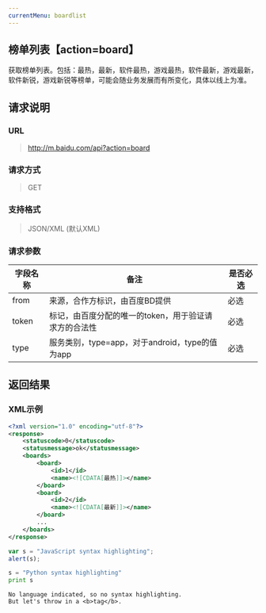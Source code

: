 ```yaml
---
currentMenu: boardlist
---
```

## 榜单列表【action=board】 ##
获取榜单列表。包括：最热，最新，软件最热，游戏最热，软件最新，游戏最新，软件新锐，游戏新锐等榜单，可能会随业务发展而有所变化，具体以线上为准。

## 请求说明 ##
### URL ###
> http://m.baidu.com/api?action=board

### 请求方式 ###
> GET

### 支持格式 ###
> JSON/XML (默认XML)

### 请求参数 ###
|字段名称  | 备注 | 是否必选
| ------------ | ------------ | ------------
| from   | 来源，合作方标识，由百度BD提供 | <red>必选</red>
| token  | 标记，由百度分配的唯一的token，用于验证请求方的合法性 | <red>必选</red>
| type  |服务类别，type=app，对于android，type的值为app | <red>必选</red>

## 返回结果 ##
### XML示例 ###
```xml
<?xml version="1.0" encoding="utf-8"?>
<response>
    <statuscode>0</statuscode>
    <statusmessage>ok</statusmessage>
    <boards>
        <board>
            <id>1</id>
            <name><![CDATA[最热]]></name>
        </board>
        <board>
            <id>2</id>
            <name><![CDATA[最新]]></name>
        </board>
        ...
    </boards>
</response>
```
```javascript
var s = "JavaScript syntax highlighting";
alert(s);
```

```python
s = "Python syntax highlighting"
print s
```

```
No language indicated, so no syntax highlighting.
But let's throw in a <b>tag</b>.
```
